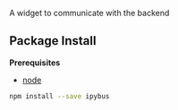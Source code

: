 A widget to communicate with the backend

Package Install
---------------

**Prerequisites**
- [node](http://nodejs.org/)

```bash
npm install --save ipybus
```
